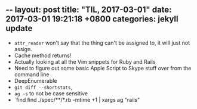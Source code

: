  --
layout: post
title:  "TIL, 2017-03-01"
date:   2017-03-01 19:21:18 +0800
categories: jekyll update
---

- `attr_reader` won't say that the thing can't be assigned to, it will just not assign.
- Cache method returns!
- Actually looking at all the Vim snippets for Ruby and Rails
- Need to figure out some basic Apple Script to Skype stuff over from the command line
- DeepEnumerable
- `git diff --shortstats`,
- `ag -s` to not be case sensitive
- `find
 find ./spec/**/*.rb -mtime +1 | xargs ag "rails"

